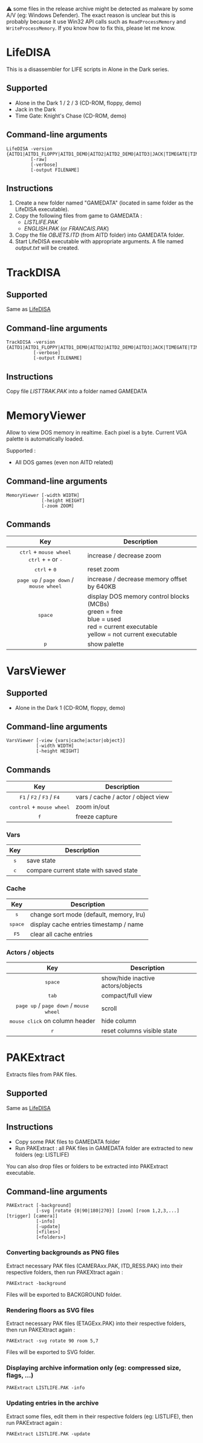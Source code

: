 ⚠️ some files in the release archive might be detected as malware by some A/V (eg: Windows Defender). The exact reason is unclear but this is probably because it use Win32 API calls such as `ReadProcessMemory` and `WriteProcessMemory`. If you know how to fix this, please let me know.

# LifeDISA

This is a disassembler for LIFE scripts in Alone in the Dark series.

## Supported
* Alone in the Dark 1 / 2 / 3 (CD-ROM, floppy, demo)
* Jack in the Dark
* Time Gate: Knight's Chase (CD-ROM, demo)

## Command-line arguments
```
LifeDISA -version {AITD1|AITD1_FLOPPY|AITD1_DEMO|AITD2|AITD2_DEMO|AITD3|JACK|TIMEGATE|TIMEGATE_DEMO}
         [-raw]  
         [-verbose] 
         [-output FILENAME]
```

## Instructions 

1. Create a new folder named "GAMEDATA" (located in same folder as the LifeDISA executable).
2. Copy the following files from game to GAMEDATA :
   - *LISTLIFE.PAK*
   - *ENGLISH.PAK* (or *FRANCAIS.PAK*)
3. Copy the file *OBJETS.ITD* (from AITD folder) into GAMEDATA folder.
4. Start LifeDISA executable with appropriate arguments. A file named *output.txt* will be created.

# TrackDISA

## Supported 
Same as [LifeDISA](#LifeDISA)

## Command-line arguments
```
TrackDISA -version {AITD1|AITD1_FLOPPY|AITD1_DEMO|AITD2|AITD2_DEMO|AITD3|JACK|TIMEGATE|TIMEGATE_DEMO}
          [-verbose] 
          [-output FILENAME]
```

## Instructions  

Copy file *LISTTRAK.PAK* into a folder named GAMEDATA

# MemoryViewer

Allow to view DOS memory in realtime. Each pixel is a byte.
Current VGA palette is automatically loaded.

Supported :
* All DOS games (even non AITD related)

## Command-line arguments
```
MemoryViewer [-width WIDTH]
             [-height HEIGHT]
             [-zoom ZOOM]
```

## Commands
| Key | Description |
| :-: | - |
| <kbd>ctrl</kbd> + <kbd>mouse wheel</kbd> <br> <kbd>ctrl</kbd> + <kbd>+</kbd> or <kbd>-</kbd>| increase / decrease zoom
| <kbd>ctrl</kbd> + <kbd>0</kbd> | reset zoom
| <kbd>page up</kbd> / <kbd>page down</kbd> / <kbd>mouse wheel</kbd> | increase / decrease memory offset by 640KB
| <kbd>space</kbd> | display DOS memory control blocks (MCBs)<br>green = free<br>blue = used<br>red = current executable<br>yellow = not current executable
| <kbd>p</kbd> | show palette

# VarsViewer

## Supported
* Alone in the Dark 1 (CD-ROM, floppy, demo)

## Command-line arguments
```
VarsViewer [-view {vars|cache|actor|object}]
           [-width WIDTH]
           [-height HEIGHT]
```

## Commands 

| Key | Description |
| :-: | - |
| <kbd>F1</kbd> / <kbd>F2</kbd> / <kbd>F3</kbd> / <kbd>F4</kbd> | vars / cache / actor / object view
| <kbd>control</kbd> + <kbd>mouse wheel</kbd> | zoom in/out
| <kbd>f</kbd> | freeze capture

### Vars
| Key | Description |
| :-: | - |
| <kbd>s</kbd> | save state
| <kbd>c</kbd> | compare current state with saved state

### Cache
| Key | Description |
| :-: | - |
| <kbd>s</kbd> | change sort mode (default, memory, lru)
| <kbd>space</kbd> | display cache entries timestamp / name
| <kbd>F5</kbd> | clear all cache entries

### Actors / objects
| Key | Description |
| :-: | - |
| <kbd>space</kbd> | show/hide inactive actors/objects
| <kbd>tab</kbd> | compact/full view
| <kbd>page up</kbd> / <kbd>page down</kbd> / <kbd>mouse wheel</kbd> | scroll
| <kbd>mouse click</kbd> on column header | hide column
| <kbd>r</kbd> | reset columns visible state

# PAKExtract

Extracts files from PAK files.

## Supported
Same as [LifeDISA](#LifeDISA)

## Instructions
- Copy some PAK files to GAMEDATA folder
- Run PAKExtract : all PAK files in GAMEDATA folder are extracted to new folders (eg: LISTLIFE)

You can also drop files or folders to be extracted into PAKExtract executable.

## Command-line arguments
```
PAKExtract [-background]
           [-svg [rotate {0|90|180|270}] [zoom] [room 1,2,3,...] [trigger] [camera]]
           [-info]
           [-update]
           [<files>]
           [<folders>]
```

### Converting backgrounds as PNG files
Extract necessary PAK files (CAMERAxx.PAK, ITD_RESS.PAK) into their respective folders, then run PAKEXtract again : 
```
PAKExtract -background
```
Files will be exported to BACKGROUND folder.

### Rendering floors as SVG files
Extract necessary PAK files (ETAGExx.PAK) into their respective folders, then run PAKEXtract again : 
```
PAKExtract -svg rotate 90 room 5,7 
```
Files will be exported to SVG folder.

### Displaying archive information only (eg: compressed size, flags, ...) 
```
PAKExtract LISTLIFE.PAK -info 
```

### Updating entries in the archive
Extract some files, edit them in their respective folders (eg: LISTLIFE), then run PAKExtract again :
```
PAKExtract LISTLIFE.PAK -update 
```
